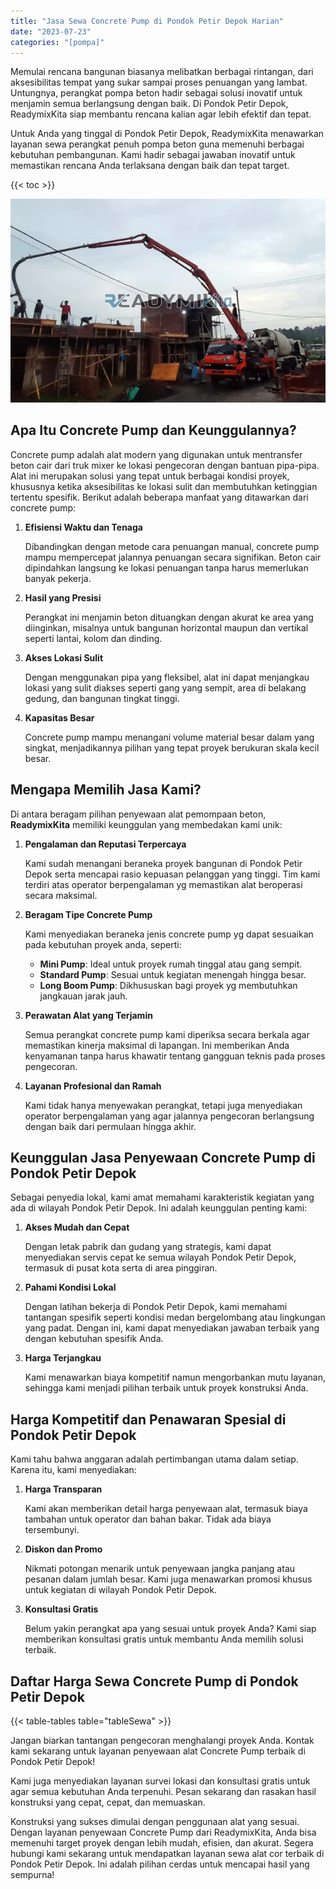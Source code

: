 ```yaml
---
title: "Jasa Sewa Concrete Pump di Pondok Petir Depok Harian"
date: "2023-07-23"
categories: "[pompa]"
---
```


Memulai rencana bangunan biasanya melibatkan berbagai rintangan, dari aksesibilitas tempat yang sukar sampai proses penuangan yang lambat. Untungnya, perangkat pompa beton hadir sebagai solusi inovatif untuk menjamin semua berlangsung dengan baik. Di Pondok Petir Depok, ReadymixKita siap membantu rencana kalian agar lebih efektif dan tepat.

Untuk Anda yang tinggal di Pondok Petir Depok, ReadymixKita menawarkan layanan sewa perangkat penuh pompa beton guna memenuhi berbagai kebutuhan pembangunan. Kami hadir sebagai jawaban inovatif untuk memastikan rencana Anda terlaksana dengan baik dan tepat target.

{{< toc >}}

![Jasa Sewa Concrete Pump di Pondok Petir Depok Harian](/images/pompa/sewa-pompa-03.jpg)

## Apa Itu Concrete Pump dan Keunggulannya?

Concrete pump adalah alat modern yang digunakan untuk mentransfer beton cair dari truk mixer ke lokasi pengecoran dengan bantuan pipa-pipa. Alat ini merupakan solusi yang tepat untuk berbagai kondisi proyek, khususnya ketika aksesibilitas ke lokasi sulit dan membutuhkan ketinggian tertentu spesifik. Berikut adalah beberapa manfaat yang ditawarkan dari concrete pump:

1. **Efisiensi Waktu dan Tenaga**

   Dibandingkan dengan metode cara penuangan manual, concrete pump mampu mempercepat jalannya penuangan secara signifikan. Beton cair dipindahkan langsung ke lokasi penuangan tanpa harus memerlukan banyak pekerja.

2. **Hasil yang Presisi**

   Perangkat ini menjamin beton dituangkan dengan akurat ke area yang diinginkan, misalnya untuk bangunan horizontal maupun dan vertikal seperti lantai, kolom dan dinding.

3. **Akses Lokasi Sulit**

   Dengan menggunakan pipa yang fleksibel, alat ini dapat menjangkau lokasi yang sulit diakses seperti gang yang sempit, area di belakang gedung, dan bangunan tingkat tinggi.

4. **Kapasitas Besar**

   Concrete pump mampu menangani volume material besar dalam yang singkat, menjadikannya pilihan yang tepat proyek berukuran skala kecil besar.

## Mengapa Memilih Jasa Kami?

Di antara beragam pilihan penyewaan alat pemompaan beton, **ReadymixKita** memiliki keunggulan yang membedakan kami unik:

1. **Pengalaman dan Reputasi Terpercaya**

   Kami sudah menangani beraneka proyek bangunan di Pondok Petir Depok serta mencapai rasio kepuasan pelanggan yang tinggi. Tim kami terdiri atas operator berpengalaman yg memastikan alat beroperasi secara maksimal.

2. **Beragam Tipe Concrete Pump**

   Kami menyediakan beraneka jenis concrete pump yg dapat sesuaikan pada kebutuhan proyek anda, seperti:
   - **Mini Pump**: Ideal untuk proyek rumah tinggal atau gang sempit.
   - **Standard Pump**: Sesuai untuk kegiatan menengah hingga besar.
   - **Long Boom Pump**: Dikhususkan bagi proyek yg membutuhkan jangkauan jarak jauh.

3. **Perawatan Alat yang Terjamin**

   Semua perangkat concrete pump kami diperiksa secara berkala agar memastikan kinerja maksimal di lapangan. Ini memberikan Anda kenyamanan tanpa harus khawatir tentang gangguan teknis pada proses pengecoran.

4. **Layanan Profesional dan Ramah**

   Kami tidak hanya menyewakan perangkat, tetapi juga menyediakan operator berpengalaman yang agar jalannya pengecoran berlangsung dengan baik dari permulaan hingga akhir.

## Keunggulan Jasa Penyewaan Concrete Pump di Pondok Petir Depok

Sebagai penyedia lokal, kami amat memahami karakteristik kegiatan yang ada di wilayah Pondok Petir Depok. Ini adalah keunggulan penting kami:

1. **Akses Mudah dan Cepat**

   Dengan letak pabrik dan gudang yang strategis, kami dapat menyediakan servis cepat ke semua wilayah Pondok Petir Depok, termasuk di pusat kota serta di area pinggiran.

2. **Pahami Kondisi Lokal**

   Dengan latihan bekerja di Pondok Petir Depok, kami memahami tantangan spesifik seperti kondisi medan bergelombang atau lingkungan yang padat. Dengan ini, kami dapat menyediakan jawaban terbaik yang dengan kebutuhan spesifik Anda.

3. **Harga Terjangkau**

   Kami menawarkan biaya kompetitif namun mengorbankan mutu layanan, sehingga kami menjadi pilihan terbaik untuk proyek konstruksi Anda.

## Harga Kompetitif dan Penawaran Spesial di Pondok Petir Depok

Kami tahu bahwa anggaran adalah pertimbangan utama dalam setiap. Karena itu, kami menyediakan:

1. **Harga Transparan**

   Kami akan memberikan detail harga penyewaan alat, termasuk biaya tambahan untuk operator dan bahan bakar. Tidak ada biaya tersembunyi.

2. **Diskon dan Promo**

   Nikmati potongan menarik untuk penyewaan jangka panjang atau pesanan dalam jumlah besar. Kami juga menawarkan promosi khusus untuk kegiatan di wilayah Pondok Petir Depok.

3. **Konsultasi Gratis**

   Belum yakin perangkat apa yang sesuai untuk proyek Anda? Kami siap memberikan konsultasi gratis untuk membantu Anda memilih solusi terbaik.

## Daftar Harga Sewa Concrete Pump di Pondok Petir Depok

{{< table-tables table="tableSewa" >}}

Jangan biarkan tantangan pengecoran menghalangi proyek Anda. Kontak kami sekarang untuk layanan penyewaan alat Concrete Pump terbaik di Pondok Petir Depok!

Kami juga menyediakan layanan survei lokasi dan konsultasi gratis untuk agar semua kebutuhan Anda terpenuhi. Pesan sekarang dan rasakan hasil konstruksi yang cepat, cepat, dan memuaskan.

Konstruksi yang sukses dimulai dengan penggunaan alat yang sesuai. Dengan layanan penyewaan Concrete Pump dari ReadymixKita, Anda bisa memenuhi target proyek dengan lebih mudah, efisien, dan akurat. Segera hubungi kami sekarang untuk mendapatkan layanan sewa alat cor terbaik di Pondok Petir Depok. Ini adalah pilihan cerdas untuk mencapai hasil yang sempurna!